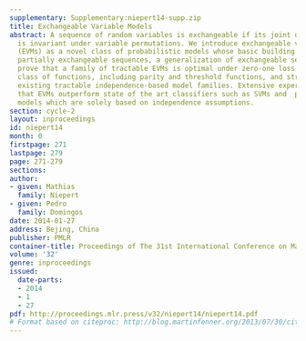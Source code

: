```yaml
---
supplementary: Supplementary:niepert14-supp.zip
title: Exchangeable Variable Models
abstract: A sequence of random variables is exchangeable if its joint distribution
  is invariant under variable permutations. We introduce exchangeable variable models
  (EVMs) as a novel class of probabilistic models whose basic building blocks are
  partially exchangeable sequences, a generalization of exchangeable sequences. We
  prove that a family of tractable EVMs is optimal under zero-one loss for a large
  class of functions, including parity and threshold functions, and strictly subsumes
  existing tractable independence-based model families. Extensive experiments show
  that EVMs outperform state of the art classifiers such as SVMs and  probabilistic
  models which are solely based on independence assumptions.
section: cycle-2
layout: inproceedings
id: niepert14
month: 0
firstpage: 271
lastpage: 279
page: 271-279
sections: 
author:
- given: Mathias
  family: Niepert
- given: Pedro
  family: Domingos
date: 2014-01-27
address: Bejing, China
publisher: PMLR
container-title: Proceedings of The 31st International Conference on Machine Learning
volume: '32'
genre: inproceedings
issued:
  date-parts:
  - 2014
  - 1
  - 27
pdf: http://proceedings.mlr.press/v32/niepert14/niepert14.pdf
# Format based on citeproc: http://blog.martinfenner.org/2013/07/30/citeproc-yaml-for-bibliographies/
---
```

